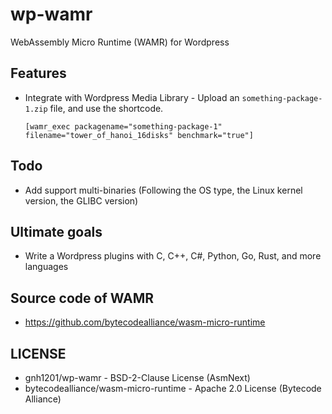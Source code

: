 # wp-wamr
WebAssembly Micro Runtime (WAMR) for Wordpress

## Features
  * Integrate with Wordpress Media Library - Upload an `something-package-1.zip` file, and use the shortcode.

    ```
    [wamr_exec packagename="something-package-1" filename="tower_of_hanoi_16disks" benchmark="true"]
    ```

## Todo
  * Add support multi-binaries (Following the OS type, the Linux kernel version, the GLIBC version)

## Ultimate goals
  * Write a Wordpress plugins with C, C++, C#, Python, Go, Rust, and more languages

## Source code of WAMR
  * https://github.com/bytecodealliance/wasm-micro-runtime

## LICENSE
  * gnh1201/wp-wamr -  BSD-2-Clause License (AsmNext)
  * bytecodealliance/wasm-micro-runtime - Apache 2.0 License (Bytecode Alliance)
